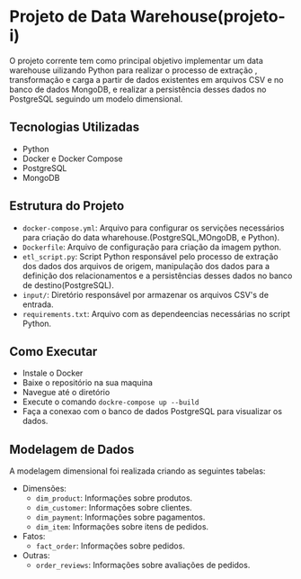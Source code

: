 # Projeto de Data Warehouse(projeto-i)

O projeto corrente tem como principal objetivo implementar um data warehouse uilizando Python para realizar  o processo de extração , transformação e carga a partir de dados existentes em arquivos CSV e no banco de dados MongoDB, e realizar a persistência desses dados no PostgreSQL seguindo um modelo dimensional.

## Tecnologias Utilizadas
 - Python
 - Docker e Docker Compose
 - PostgreSQL
 - MongoDB

 ## Estrutura do Projeto

 - `docker-compose.yml`: Arquivo para configurar os servições necessários para criação do data wharehouse.(PostgreSQL,MOngoDB, e Python).
 - `Dockerfile`: Arquivo de configuração para criação da imagem python.
 - `etl_script.py`: Script Python responsável pelo processo de extração dos dados dos arquivos de origem, manipulação dos dados para a definição dos relacionamentos e a persistências desses dados no banco de destino(PostgreSQL).
 - `input/`: Diretório responsável por armazenar os arquivos CSV's de entrada.
 - `requirements.txt`: Arquivo com as dependeencias necessárias no script Python.

## Como Executar
- Instale o Docker
- Baixe o repositório na sua maquina
- Navegue até o diretório
- Execute o comando `dockre-compose up --build `
- Faça a conexao com o banco de dados PostgreSQL para visualizar os dados.

## Modelagem de Dados

A modelagem dimensional foi realizada criando as seguintes tabelas:

- Dimensões:
  - `dim_product`: Informações sobre produtos.
  - `dim_customer`: Informações sobre clientes.
  - `dim_payment`: Informações sobre pagamentos.
  - `dim_item`: Informações sobre itens de pedidos.
- Fatos:
  - `fact_order`: Informações sobre pedidos.
- Outras:
  - `order_reviews`: Informações sobre avaliações de pedidos.